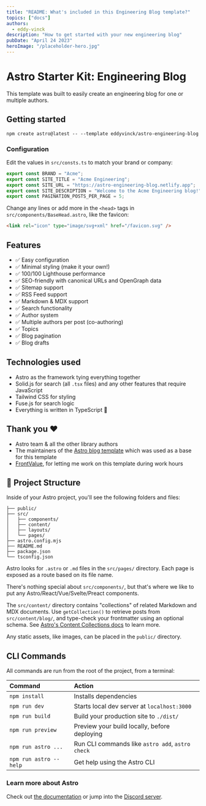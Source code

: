 ```yaml
---
title: "README: What's included in this Engineering Blog template?"
topics: ["docs"]
authors:
  - eddy-vinck
description: "How to get started with your new engineering blog"
pubDate: "April 24 2023"
heroImage: "/placeholder-hero.jpg"
---
```


# Astro Starter Kit: Engineering Blog

This template was built to easily create an engineering blog for one or multiple authors.

## Getting started

```
npm create astro@latest -- --template eddyvinck/astro-engineering-blog
```

### Configuration

Edit the values in `src/consts.ts` to match your brand or company:

```ts
export const BRAND = "Acme";
export const SITE_TITLE = "Acme Engineering";
export const SITE_URL = "https://astro-engineering-blog.netlify.app";
export const SITE_DESCRIPTION = "Welcome to the Acme Engineering blog!";
export const PAGINATION_POSTS_PER_PAGE = 5;
```

Change any lines or add more in the `<head>` tags in `src/components/BaseHead.astro`, like the favicon:

```html
<link rel="icon" type="image/svg+xml" href="/favicon.svg" />
```

## Features

- ✅ Easy configuration
- ✅ Minimal styling (make it your own!)
- ✅ 100/100 Lighthouse performance
- ✅ SEO-friendly with canonical URLs and OpenGraph data
- ✅ Sitemap support
- ✅ RSS Feed support
- ✅ Markdown & MDX support
- ✅ Search functionality
- ✅ Author system
- ✅ Multiple authors per post (co-authoring)
- ✅ Topics
- ✅ Blog pagination
- ✅ Blog drafts

## Technologies used

- Astro as the framework tying everything together
- Solid.js for search (all `.tsx` files) and any other features that require JavaScript
- Tailwind CSS for styling
- Fuse.js for search logic
- Everything is written in TypeScript 💙

## Thank you ❤️

- Astro team & all the other library authors
- The maintainers of the [Astro blog template](https://github.com/withastro/astro/tree/latest/examples/blog?on=github) which was used as a base for this template
- [FrontValue](https://frontvalue.nl/), for letting me work on this template during work hours

## 🚀 Project Structure

Inside of your Astro project, you'll see the following folders and files:

```
├── public/
├── src/
│   ├── components/
│   ├── content/
│   ├── layouts/
│   └── pages/
├── astro.config.mjs
├── README.md
├── package.json
└── tsconfig.json
```

Astro looks for `.astro` or `.md` files in the `src/pages/` directory. Each page is exposed as a route based on its file name.

There's nothing special about `src/components/`, but that's where we like to put any Astro/React/Vue/Svelte/Preact components.

The `src/content/` directory contains "collections" of related Markdown and MDX documents. Use `getCollection()` to retrieve posts from `src/content/blog/`, and type-check your frontmatter using an optional schema. See [Astro's Content Collections docs](https://docs.astro.build/en/guides/content-collections/) to learn more.

Any static assets, like images, can be placed in the `public/` directory.

## CLI Commands

All commands are run from the root of the project, from a terminal:

| Command                | Action                                           |
| :--------------------- | :----------------------------------------------- |
| `npm install`          | Installs dependencies                            |
| `npm run dev`          | Starts local dev server at `localhost:3000`      |
| `npm run build`        | Build your production site to `./dist/`          |
| `npm run preview`      | Preview your build locally, before deploying     |
| `npm run astro ...`    | Run CLI commands like `astro add`, `astro check` |
| `npm run astro --help` | Get help using the Astro CLI                     |

### Learn more about Astro

Check out [the documentation](https://docs.astro.build) or jump into the [Discord server](https://astro.build/chat).
